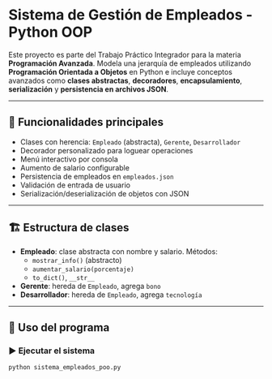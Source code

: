 # Sistema de Gestión de Empleados - Python OOP

Este proyecto es parte del Trabajo Práctico Integrador para la materia **Programación Avanzada**. Modela una jerarquía de empleados utilizando **Programación Orientada a Objetos** en Python e incluye conceptos avanzados como **clases abstractas**, **decoradores**, **encapsulamiento**, **serialización** y **persistencia en archivos JSON**.

---

## 🧩 Funcionalidades principales

- Clases con herencia: `Empleado` (abstracta), `Gerente`, `Desarrollador`
- Decorador personalizado para loguear operaciones
- Menú interactivo por consola
- Aumento de salario configurable
- Persistencia de empleados en `empleados.json`
- Validación de entrada de usuario
- Serialización/deserialización de objetos con JSON

---

## 🏗️ Estructura de clases

- **Empleado**: clase abstracta con nombre y salario. Métodos:
  - `mostrar_info()` (abstracto)
  - `aumentar_salario(porcentaje)`
  - `to_dict()`, `__str__`
- **Gerente**: hereda de `Empleado`, agrega `bono`
- **Desarrollador**: hereda de `Empleado`, agrega `tecnología`

---

## 🧪 Uso del programa

### ▶️ Ejecutar el sistema
```bash
python sistema_empleados_poo.py
